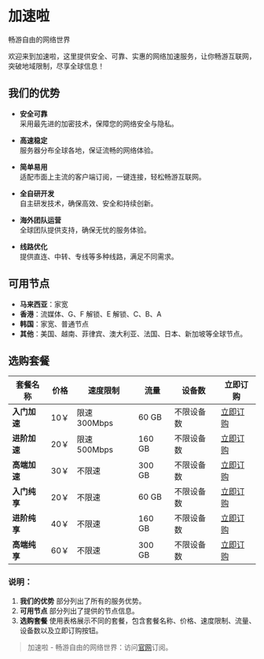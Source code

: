 # 加速啦
畅游自由的网络世界

欢迎来到加速啦，这里提供安全、可靠、实惠的网络加速服务，让你畅游互联网，突破地域限制，尽享全球信息！

## 我们的优势
- **安全可靠**  
  采用最先进的加密技术，保障您的网络安全与隐私。
  
- **高速稳定**  
  服务器分布全球各地，保证流畅的网络体验。
  
- **简单易用**  
  适配市面上主流的客户端订阅，一键连接，轻松畅游互联网。
  
- **全自研开发**  
  自主研发技术，确保高效、安全和持续创新。
  
- **海外团队运营**  
  全球团队提供支持，确保无忧的服务体验。
  
- **线路优化**  
  提供直连、中转、专线等多种线路，满足不同需求。

## 可用节点
- **马来西亚**：家宽
- **香港**：流媒体、G、F 解锁、E 解锁、C、B、A
- **韩国**：家宽、普通节点
- **其他**：美国、越南、菲律宾、澳大利亚、法国、日本、新加坡等全球节点。

## 选购套餐

| 套餐名称       | 价格  | 速度限制 | 流量      | 设备数    | 立即订购     |
|----------------|-------|----------|-----------|-----------|--------------|
| **入门加速**   | 10￥  | 限速 300Mbps | 60 GB     | 不限设备数 | [立即订购](#) |
| **进阶加速**   | 20￥  | 限速 500Mbps | 160 GB    | 不限设备数 | [立即订购](#) |
| **高端加速**   | 30￥  | 不限速      | 300 GB    | 不限设备数 | [立即订购](#) |
| **入门纯享**   | 20￥  | 不限速      | 60 GB     | 不限设备数 | [立即订购](#) |
| **进阶纯享**   | 40￥  | 不限速      | 160 GB    | 不限设备数 | [立即订购](#) |
| **高端纯享**   | 60￥  | 不限速      | 300 GB    | 不限设备数 | [立即订购](#) |

### 说明：
1. **我们的优势** 部分列出了所有的服务优势。
2. **可用节点** 部分列出了提供的节点信息。
3. **选购套餐** 使用表格展示不同的套餐，包含套餐名称、价格、速度限制、流量、设备数以及立即订购按钮。

> 加速啦 - 畅游自由的网络世界：访问[官网](https://jump.p6p.net/245)订阅。
